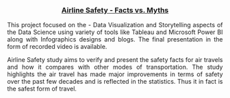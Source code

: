 <h3 align="center"> <a href="https://github.com/pchougule-ms/pchougule-ms/tree/main/Data%20Science%20Portfolio/Airline%20Safety"> Airline Safety - Facts vs. Myths </a></h3>

<p align="justify">This project focused on the - Data Visualization and Storytelling aspects of the Data Science using variety of tools like Tableau and Microsoft Power BI along with Infographics designs and blogs. The final presentation in the form of recorded video is available.</p>

<p align="justify">Airline Safety study aims to verify and present the safety facts for air travels and how it compares with other modes of transportation. The study highlights  the air travel has made major improvements in terms of safety over the past few decades and is reflected in the statistics. Thus it in fact is the safest form of travel.</p>
<br/>
